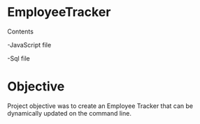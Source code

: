 # EmployeeTracker

Contents

-JavaScript file

-Sql file


# Objective 
Project objective was to create an Employee Tracker that can be dynamically  updated on the command line.


